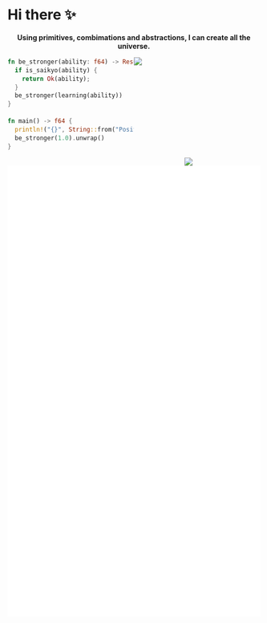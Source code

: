 # Hi there ✨
<p align="middle"><strong>Using primitives, combimations and abstractions, I can create all the universe.</strong></p>

<img width=50% align="right" src="https://github-readme-stats.vercel.app/api?username=Jacen-cpu&show_icons=true&theme=github_dark"/>

```rust
fn be_stronger(ability: f64) -> Result<f64, Error> {
  if is_saikyo(ability) {
    return Ok(ability);
  }
  be_stronger(learning(ability))
}

fn main() -> f64 {
  println!("{}", String::from("Position Zero!"));
  be_stronger(1.0).unwrap()
}
```
<img width=30% align="right" src="https://user-images.githubusercontent.com/71179161/217497688-0bf919f4-273a-4235-93cb-c00d164b3a2e.jpg"/>

![Metrics](/github-metrics.svg)
